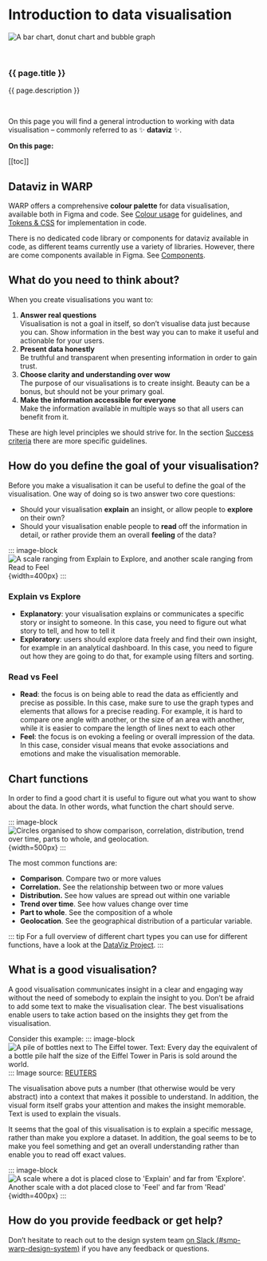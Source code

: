 <script setup>
const pages = [{
  title: "Figma Library",
  description: "How to connect and use the Figma library. Mostly for designers.",
  href: "../figma-library/",
},
{
  title: "Components for dataviz",
  description: "Overview of Figma components. Mostly for designers.",
  href: "../components/",
},
{
  title: "Colour Guidelines",
  description: "Guidelines for using the dataviz colours. Mostly for designers.",
  href: "../colour/",
},
{
  title: "Tokens & CSS",
  description: "Guidelines for implementing colours in code using tokens and CSS. Mostly for developers.",
  href: "../tokens/",
},
{
  title: "Interaction",
  description: "Guidelines for interacting with dataviz. For designers and developers.",
  href: "../interaction/",
},
{
  title: "Success Criteria",
  description: "Success criteria for creating accessible and useful data visualisations. For designers and developers.",
  href: "../success-criteria/",
}]
</script>

# Introduction to data visualisation

![A bar chart, donut chart and bubble graph](/foundations/dataviz/graphs-light-and-dark.png)


<br>
<cards class="grid grid-cols-1 sm:grid-cols-2 gap-12">
  <card
    v-for="page in pages"
    :key="page.title"
    class="flex flex-col border border-gray-200 p-4 rounded-md shadow-sm"
  >
    <h3 class="h4 text-m! static! mt-16! mx-16!">
      <a
        :href="page.href"
        class="block before:content-empty before:absolute before:top-0 before:right-0 before:bottom-0 before:left-0 focus:outline-0"
      >
        {{ page.title }}
      </a>
    </h3>
    <p class="m-16! text-s">{{ page.description }}</p>
  </card>
</cards>
<br>


On this page you will find a general introduction to working with data visualisation – commonly referred to as ✨ **dataviz** ✨.

**On this page:**

[[toc]]

## Dataviz in WARP

WARP offers a comprehensive **colour palette** for data visualisation, available both in Figma and code. See [Colour usage](/foundations/data-visualization/colour-usage/) for guidelines, and [Tokens & CSS](/foundations/data-visualization/colour-usage/) for implementation in code.

There is no dedicated code library or components for dataviz available in code, as different teams currently use a variety of libraries. However, there are come components available in Figma. See [Components](/foundations/data-visualization/components/).

## What do you need to think about?

When you create visualisations you want to:

1. **Answer real questions**<br>
   Visualisation is not a goal in itself, so don’t visualise data just because you can. Show information in the best way you can to make it useful and actionable for your users.
2. **Present data honestly**<br>
   Be truthful and transparent when presenting information in order to gain trust.
3. **Choose clarity and understanding over wow**<br>
   The purpose of our visualisations is to create insight. Beauty can be a bonus, but should not be your primary goal.
4. **Make the information accessible for everyone**<br>
   Make the information available in multiple ways so that all users can benefit from it.

These are high level principles we should strive for. In the section [Success criteria](/foundations/data-visualization/success-criteria/) there are more specific guidelines.

## How do you define the goal of your visualisation?

Before you make a visualisation it can be useful to define the goal of the visualisation. One way of doing so is two answer two core questions:

- Should your visualisation **explain** an insight, or allow people to **explore** on their own?
- Should your visualisation enable people to **read** off the information in detail, or rather provide them an overall **feeling** of the data?

::: image-block
![A scale ranging from Explain to Explore, and another scale ranging from Read to Feel](/foundations/dataviz/explain-explore-read-feel.png){width=400px}
:::

### Explain vs Explore

- **Explanatory**: your visualisation explains or communicates a specific story or insight to someone. In this case, you need to figure out what story to tell, and how to tell it
- **Exploratory**: users should explore data freely and find their own insight, for example in an analytical dashboard. In this case, you need to figure out how they are going to do that, for example using filters and sorting.

### Read vs Feel

- **Read**: the focus is on being able to read the data as efficiently and precise as possible. In this case, make sure to use the graph types and elements that allows for a precise reading. For example, it is hard to compare one angle with another, or the size of an area with another, while it is easier to compare the length of lines next to each other
- **Feel**: the focus is on evoking a feeling or overall impression of the data. In this case, consider visual means that evoke associations and emotions and make the visualisation memorable.

## Chart functions

In order to find a good chart it is useful to figure out what you want to show about the data. In other words, what function the chart should serve.

::: image-block
![Circles organised to show comparison, correlation, distribution, trend over time, parts to whole, and geolocation. ](/foundations/dataviz/chart-functions.png){width=500px}
:::

The most common functions are:

- **Comparison**. Compare two or more values
- **Correlation.** See the relationship between two or more values
- **Distribution.** See how values are spread out within one variable
- **Trend over time**. See how values change over time
- **Part to whole**. See the composition of a whole
- **Geolocation**. See the geographical distribution of a particular variable.

::: tip
For a full overview of different chart types you can use for different functions, have a look at the [DataViz Project](https://datavizproject.com/).
:::

## What is a good visualisation?

A good visualisation communicates insight in a clear and engaging way without the need of somebody to explain the insight to you. Don’t be afraid to add some text to make the visualisation clear. The best visualisations enable users to take action based on the insights they get from the visualisation.

Consider this example:
::: image-block
![A pile of bottles next to The Eiffel tower. Text: Every day the equivalent of a bottle pile half the size of the Eiffel Tower in Paris is sold around the world. ](/foundations/dataviz/eiffel.jpg)
:::
Image source: [REUTERS](https://www.reuters.com/graphics/ENVIRONMENT-PLASTIC/0100B275155/index.html)

The visualisation above puts a number (that otherwise would be very abstract) into a context that makes it possible to understand. In addition, the visual form itself grabs your attention and makes the insight memorable. Text is used to explain the visuals.

It seems that the goal of this visualisation is to explain a specific message, rather than make you explore a dataset. In addition, the goal seems to be to make you feel something and get an overall understanding rather than enable you to read off exact values.

::: image-block
![A scale where a dot is placed close to 'Explain' and far from 'Explore'. Another scale with a dot placed close to 'Feel' and far from 'Read' ](/foundations/dataviz/explain-feel.png){width=400px}
:::

## How do you provide feedback or get help?

Don’t hesitate to reach out to the design system team [on Slack (#smp-warp-design-system)](https://sch-chat.slack.com/archives/C04P0GYTHPV) if you have any feedback or questions.
